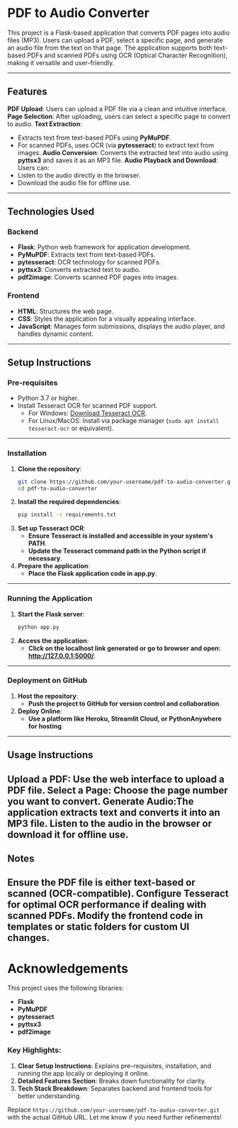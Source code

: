 # PDF to Audio Converter

This project is a Flask-based application that converts PDF pages into audio files (MP3). Users can upload a PDF, select a specific page, and generate an audio file from the text on that page. The application supports both text-based PDFs and scanned PDFs using OCR (Optical Character Recognition), making it versatile and user-friendly. 

---

## Features

**PDF Upload**: Users can upload a PDF file via a clean and intuitive interface.
**Page Selection**: After uploading, users can select a specific page to convert to audio.
**Text Extraction**: 
  - Extracts text from text-based PDFs using **PyMuPDF**.
  - For scanned PDFs, uses OCR (via **pytesseract**) to extract text from images.
**Audio Conversion**: Converts the extracted text into audio using **pyttsx3** and saves it as an MP3 file.
  **Audio Playback and Download**: Users can:
  - Listen to the audio directly in the browser.
  - Download the audio file for offline use.

---

## Technologies Used

### **Backend**
- **Flask**: Python web framework for application development.
- **PyMuPDF**: Extracts text from text-based PDFs.
- **pytesseract**: OCR technology for scanned PDFs.
- **pyttsx3**: Converts extracted text to audio.
- **pdf2image**: Converts scanned PDF pages into images.

### **Frontend**
- **HTML**: Structures the web page.
- **CSS**: Styles the application for a visually appealing interface.
- **JavaScript**: Manages form submissions, displays the audio player, and handles dynamic content.

---

## Setup Instructions

### **Pre-requisites**
- Python 3.7 or higher.
- Install Tesseract OCR for scanned PDF support.  
  - For Windows: [Download Tesseract OCR](https://github.com/tesseract-ocr/tesseract).
  - For Linux/MacOS: Install via package manager (`sudo apt install tesseract-ocr` or equivalent).

---

### **Installation**

1. **Clone the repository**:
   ```bash
   git clone https://github.com/your-username/pdf-to-audio-converter.git
   cd pdf-to-audio-converter
2. **Install the required dependencies**:
   ```bash
   pip install -r requirements.txt
3. **Set up Tesseract OCR**:
   - **Ensure Tesseract is installed and accessible in your system's PATH**.
   - **Update the Tesseract command path in the Python script if necessary**.
4. **Prepare the application**:
   - **Place the Flask application code in app.py**.
---


### **Running the Application**

1. **Start the Flask server**:
   ```bash
   python app.py
2. **Access the application**:
   - **Click on the localhost link generated or go to browser and open: http://127.0.0.1:5000/**.
---


### **Deployment on GitHub**

1. **Host the repository**:
   - **Push the project to GitHub for version control and collaboration**.
2. **Deploy Online**:
   - **Use a platform like Heroku, Streamlit Cloud, or PythonAnywhere for hosting**.
---


## Usage Instructions
**Upload a PDF**: Use the web interface to upload a PDF file.
**Select a Page**: Choose the page number you want to convert.
**Generate Audio**:The application extracts text and converts it into an MP3 file.
Listen to the audio in the browser or download it for offline use.
---

## Notes
**Ensure the PDF file is either text-based or scanned (OCR-compatible)**.
**Configure Tesseract for optimal OCR performance if dealing with scanned PDFs**.
**Modify the frontend code in templates or static folders for custom UI changes**.
---

# **Acknowledgements**
This project uses the following libraries:

- **Flask**
- **PyMuPDF**
- **pytesseract**
- **pyttsx3**
- **pdf2image**


### Key Highlights:
1. **Clear Setup Instructions**: Explains pre-requisites, installation, and running the app locally or deploying it online.
2. **Detailed Features Section**: Breaks down functionality for clarity.
3. **Tech Stack Breakdown**: Separates backend and frontend tools for better understanding.

Replace `https://github.com/your-username/pdf-to-audio-converter.git` with the actual GitHub URL. Let me know if you need further refinements!






